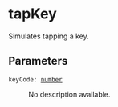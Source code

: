 # tapKey

Simulates tapping a key.

## Parameters

<dl class="describe">
<dt><code class="descname">keyCode: <a href="https://mwse.readthedocs.io/en/latest/lua/type/number.html">number</a></code></dt>
<dd>

No description available.

</dd>
</dl>
